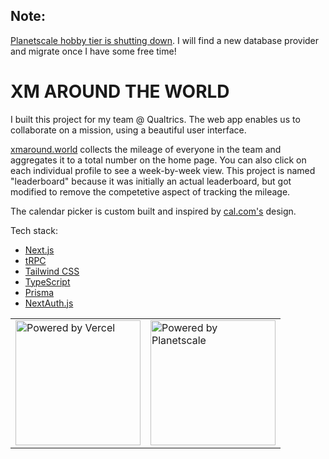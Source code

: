 ## Note: 
[Planetscale hobby tier is shutting down](https://planetscale.com/docs/concepts/hobby-plan-deprecation-faq). I will find a new database provider and migrate once I have some free time!

# XM AROUND THE WORLD

I built this project for my team @ Qualtrics. The web app enables us to collaborate on a mission, using a beautiful user interface.

[xmaround.world](https://www.xmaround.world/) collects the mileage of everyone in the team and aggregates it to a total number on the home page. You can also click on each individual profile to see a week-by-week view. This project is named "leaderboard" because it was initially an actual leaderboard, but got modified to remove the competetive aspect of tracking the mileage.

The calendar picker is custom built and inspired by [cal.com's](http://cal.com/) design.

Tech stack:
- [Next.js](https://nextjs.org)
- [tRPC](https://trpc.io)
- [Tailwind CSS](https://tailwindcss.com)
- [TypeScript](https://typescriptlang.org)
- [Prisma](https://prisma.io)
- [NextAuth.js](https://next-auth.js.org)




<table>
  <tr>
    <td>
      <a href="https://vercel.com/?utm_source=odicho&utm_campaign=oss" target="_parent">
        <img width="200" src="https://images.ctfassets.net/e5382hct74si/78Olo8EZRdUlcDUFQvnzG7/fa4cdb6dc04c40fceac194134788a0e2/1618983297-powered-by-vercel.svg" alt="Powered by Vercel" title="Powered by Vercel">
      </a>
    </td>
    <td>
      <a href="https://planetscale.com/" target="_parent">
        <img src="https://github.com/typehero/typehero/raw/main/media/ps-badge.png" alt="Powered by Planetscale" title="Powered by Planetscale" width="200">
      </a>
    </td>
  </tr>
</table>
